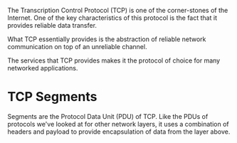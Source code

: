 The Transcription Control Protocol (TCP) is one of the corner-stones of the
Internet. One of the key characteristics of this protocol is the fact that it
provides reliable data transfer.

What TCP essentially provides is the abstraction of reliable network
communication on top of an unreliable channel.

The services that TCP provides makes it the protocol of choice for many networked
applications.

# TCP Segments

Segments are the Protocol Data Unit (PDU) of TCP. Like the PDUs of protocols
we've looked at for other network layers, it uses a combination of headers and
payload to provide encapsulation of data from the layer above.
